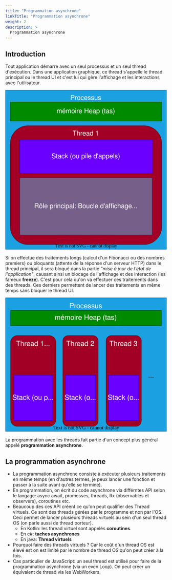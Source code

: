 ```yaml
---
title: "Programmation asynchrone"
linkTitle: "Programmation asynchrone"
weight: 2
description: >
  Programmation asynchrone
---
```


## Introduction

Tout application démarre avec un seul processus et un seul thread d'exécution. Dans une application graphique, ce thread s'appelle le thread principal ou le thread UI et c'est lui qui gère l'affichage et les interactions avec l'utilisateur.

![](/img/ui-thread.drawio.svg)

Si on effectue des traitements longs (calcul d'un Fibonacci ou des nombres premiers) ou bloquants (attente de la réponse d'un serveur HTTP) dans le thread principal, il sera bloqué dans la partie _"mise à jour de l'état de l'application"_, causant ainsi un blocage de l'affichage et des interaction (les fameux **freeze**).
C'est pour cela qu'on va effectuer ces traitements dans des threads.
Ces derniers permettent de lancer des traitements en même temps sans bloquer le thread UI.

![](/img/threads.drawio.svg)

La programmation avec les threads fait partie d'un concept plus général appelé **programmation asynchrone**.

## La programmation asynchrone

- La programmation asynchrone consiste à exécuter plusieurs traitements en même temps (en d'autres termes, je peux lancer une fonction et passer à la suite avant qu'elle se termine).
- En programmation, on écrit du code asynchrone via différntes API selon le langage: async await, promesses, threads, Rx (observables et observers), coroutines etc.
- Beaucoup des ces API créent ce qu'on peut qualifier des Thread virtuels. Ce sont des threads gérées par le programme et non par l'OS. Ceci permet de lancer plusieurs threads virtuels au sein d'un seul thread OS (on parle aussi de thread porteur).
  - En Kotlin: les thread virtuel sont appelés **coroutines**.
  - En c#: **taches asynchrones**
  - En java: **Thread virtuels**
- Pourquoi faire des threads virtuels ? Car le coût d'un thread OS est élevé est on est limité par le nombre de thread OS qu'on peut créer à la fois.
- Cas particulier de JavaScript: un seul thread est utilisé pour faire de la programmation asynchrone (via un even Loop). On peut créer un équivalent de thread via les WebWorkers.
